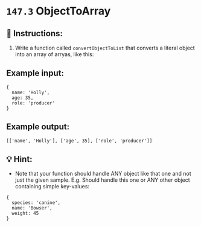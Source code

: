 # `147.3` ObjectToArray

## 📝 Instructions:

1. Write a function called `convertObjectToList` that converts a literal object into an array of arryas, like this:

## Example input:

```Js
{
  name: 'Holly',
  age: 35,
  role: 'producer'
}
```
## Example output:

```Js
[['name', 'Holly'], ['age', 35], ['role', 'producer']]
```

## 💡 Hint:

+ Note that your function should handle ANY object like that one and not just the given sample. E.g. Should handle this one or ANY other object containing simple key-values:

```Js
{
  species: 'canine',
  name: 'Bowser',
  weight: 45
}
```